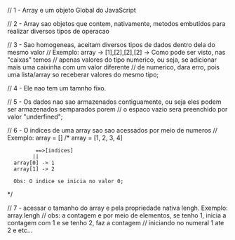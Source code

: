// 1 - Array e um objeto Global do JavaScript

// 2 - Array sao objetos que contem, nativamente, metodos embutidos para realizar diversos tipos de operacao

// 3 - Sao homogeneas, aceitam diversos tipos de dados dentro dela do mesmo valor
//     Exemplo: array -> [1],[2],[2],[2] -> Como pode ser visto, nas "caixas" temos 
//     apenas valores do tipo numerico, ou seja, se adicionar mais uma caixinha com um valor diferente
//     de numerico, dara erro, pois uma lista/array so receberar valores do mesmo tipo;

// 4 - Ele nao tem um tamnho fixo.

// 5 - Os dados nao sao armazenados contiguamente, ou seja eles podem ser armazenados semparados porem 
// o espaco vazio sera preenchido por valor "underfined";

// 6 - O indices de uma array sao sao acessados por meio de numeros 
// Exemplo: array = []
/*         array = [1, 2, 3, 4]

             ==>[indices]
            ||     
      array[0] -> 1
      array[1] -> 2

      Obs: O indice se inicia no valor 0;

*/

// 7 - acessar o tamanho do array e pela propriedade nativa lengh. Exemplo: array.lengh
// obs: a contagem e por meio de elementos, se tenho 1, inicia a contagem com 1 e se tenho 2, faz a contagem
// iniciando no numeral 1 ate 2 e etc...
